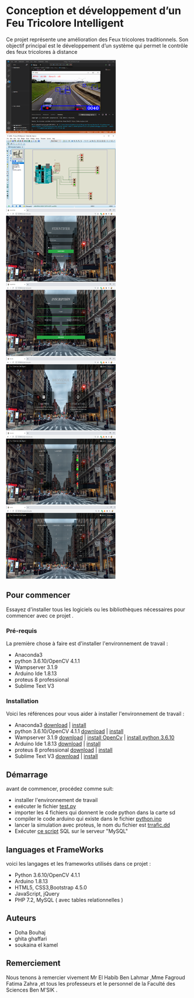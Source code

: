 # Conception et développement d’un Feu Tricolore Intelligent
Ce projet représente une amélioration des Feux tricolores  traditionnels. 
Son objectif principal est le développement d’un système qui permet le contrôle des feux tricolores à distance
<div>
<img src="https://github.com/doha-doha/pfe/blob/master/z.PNG" width="300" height="200" />
<img src="https://github.com/doha-doha/pfe/blob/master/x.PNG" width="300" height="200" />
</div>
<div>
<img src="https://github.com/doha-doha/pfe/blob/master/a.PNG" width="300" height="200" />
<img src="https://github.com/doha-doha/pfe/blob/master/b.PNG" width="300" height="200" />
<img src="https://github.com/doha-doha/pfe/blob/master/c.PNG" width="300" height="200" />
</div>
<div>
<img src="https://github.com/doha-doha/pfe/blob/master/d.PNG" width="300" height="200" />
<img src="https://github.com/doha-doha/pfe/blob/master/e.PNG" width="300" height="200" />
</div>

## Pour commencer

Essayez d'installer tous les logiciels ou les bibliothèques nécessaires pour commencer avec
ce projet .

### Pré-requis

La première chose à faire est d'installer l'environnement de travail :

+  Anaconda3                  
+  python 3.6.10/OpenCV 4.1.1
+  Wampserver 3.1.9
+  Arduino Ide 1.8.13
+  proteus 8 professional
+  Sublime Text V3


### Installation 

Voici les références pour vous aider à installer l'environnement de travail :

+ Anaconda3						[download](https://download.cnet.com/Anaconda/3000-2649_4-10788051.html) | [install](https://www.datacamp.com/community/tutorials/installing-anaconda-windows?utm_source=adwords_ppc&utm_campaignid=10267161064&utm_adgroupid=102842301792&utm_device=c&utm_keyword=&utm_matchtype=b&utm_network=g&utm_adpostion=&utm_creative=278443377095&utm_targetid=dsa-429603003980&utm_loc_interest_ms=&utm_loc_physical_ms=1009974&gclid=Cj0KCQjw9b_4BRCMARIsADMUIyr2wrszcN2hYGYyme1K4BOONVsusKkLBsWQ3tgPcerzuoutjBBa6gQaAh2fEALw_wcB)
+ python 3.6.10/OpenCV 4.1.1	[download](https://download.cnet.com/Python/3000-2069_4-10080057.html) | [install]()
+ Wampserver 3.1.9				[download](https://download.cnet.com/WampServer/3000-10248_4-10797035.html) | [install OpenCv](https://docs.opencv.org/master/d5/de5/tutorial_py_setup_in_windows.html) | [install python 3.6.10](https://www.ics.uci.edu/~pattis/common/handouts/pythoneclipsejava/python.html)
+ Arduino Ide 1.8.13			[download](https://www.arduino.cc/en/Main/Donate) | [install](https://www.arduino.cc/en/main/software)
+ proteus 8 professional		[download](https://proteus.fr.malavida.com/#gref) | [install](https://www.theengineeringprojects.com/2016/05/install-download-proteus-software.html)
+ Sublime Text V3				[download](https://www.sublimetext.com/3) | [install](https://www.tutorialspoint.com/sublime_text/sublime_text_installation.htm)

## Démarrage

avant de commencer, procédez comme suit:

+ installer l'environnement de travail
+ exécuter le fichier [test.py](hhh)
+ importer les 4 fichiers qui donnent le code python dans la carte sd
+ compiler le code arduino qui existe dans le fichier [python.ino]()
+ lancer la simulation avec proteus, le nom du fichier est [trrafic.dd]()
+ Exécuter [ce script]() SQL sur le serveur "MySQL"


## languages et FrameWorks
voici les langages et les frameworks utilisés dans ce projet :

+ Python 3.6.10/OpenCV 4.1.1
+ Arduino 1.8.13
+ HTML5, CSS3,Bootstrap 4.5.0
+ JavaScript, jQuery
+ PHP 7.2, MySQL ( avec tables relationnelles )

## Auteurs
+ Doha Bouhaj
+ ghita ghaffari
+ soukaina el kamel
## Remerciement 

Nous tenons à remercier vivement Mr El Habib Ben Lahmar ,Mme Fagroud Fatima Zahra ,et tous les professeurs et le personnel de la Faculté des Sciences Ben M’SIK .



